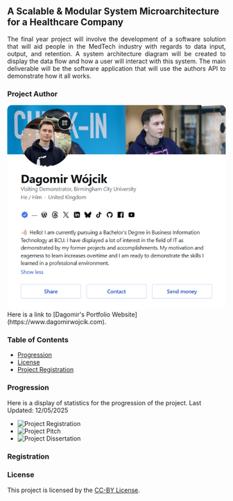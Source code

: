 ## A Scalable & Modular System Microarchitecture for a Healthcare Company
<p align = "justify">
The final year project will involve the development of a software solution that will aid people in the MedTech industry with regards to data input, output, and retention. A system architecture diagram will be created to display the data flow and how a user will interact with this system. The main deliverable will be the software application that will use the authors API to demonstrate how it all works.
</p>

### Project Author
<img style="border-radius:10px" src="media/gravatar.png" alt="Dagomir Wojcik Gravatar Profile" />
Here is a link to [Dagomir's Portfolio Website](https://www.dagomirwojcik.com).


### Table of Contents
- [Progression](#Progression)
- [License](#License)
- [Project Registration](#Registration)

### Progression
Here is a display of statistics for the progression of the project. Last Updated: 12/05/2025
- ![Project Registration](https://img.shields.io/endpoint?url=https://dagomirwojcik.github.io/badges/fypregistration.json)
- ![Project Pitch](https://img.shields.io/endpoint?url=https://dagomirwojcik.github.io/badges/fyppitch.json)
- ![Project Dissertation](https://img.shields.io/endpoint?url=https://dagomirwojcik.github.io/badges/dissertation.json)

### Registration

### License
This project is licensed by the [CC-BY License](LICENSE).


